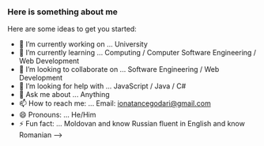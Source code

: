 ### Here is something about me

Here are some ideas to get you started:

- 🔭 I’m currently working on ... University 
- 🌱 I’m currently learning ... Computing / Computer Software Engineering  / Web Development
- 👯 I’m looking to collaborate on ... Software Engineering / Web Development
- 🤔 I’m looking for help with ... JavaScript / Java / C#
- 💬 Ask me about ... Anything
- 📫 How to reach me: ... Email: ionatancegodari@gmail.com
- 😄 Pronouns: ... He/Him
- ⚡ Fun fact: ... Moldovan and know Russian fluent in English and know Romanian
-->
